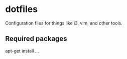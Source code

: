 # dotfiles
Configuration files for things like i3, vim, and other tools.

## Required packages

apt-get install ...
